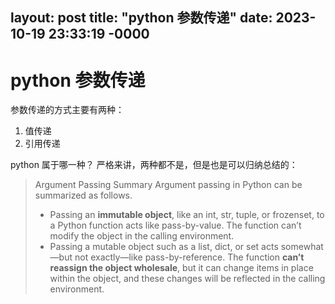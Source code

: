 layout: post
title: "python 参数传递"
date: 2023-10-19 23:33:19 -0000
---

# python 参数传递
参数传递的方式主要有两种：
1. 值传递
2. 引用传递

python 属于哪一种？
严格来讲，两种都不是，但是也是可以归纳总结的：

> Argument Passing Summary
> Argument passing in Python can be summarized as follows.  
> - Passing an **immutable object**, like an int, str, tuple, or frozenset, to a Python function acts like pass-by-value. The function can’t modify the object in the calling environment.
> - Passing a mutable object such as a list, dict, or set acts somewhat—but not exactly—like pass-by-reference. The function **can’t reassign the object wholesale**, but it can change items in place within the object, and these changes will be reflected in the calling environment.